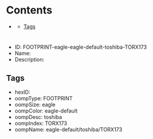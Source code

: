 



Contents
========

* [](#)
	* [Tags](#tags)

# 

- ID: FOOTPRINT-eagle-eagle-default-toshiba-TORX173
- Name: 
- Description: 

## Tags

- hexID: 
- oompType: FOOTPRINT
- oompSize: eagle
- oompColor: eagle-default
- oompDesc: toshiba
- oompIndex: TORX173
- oompName: eagle-default/toshiba/TORX173
